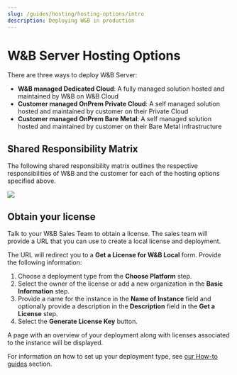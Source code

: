 ```yaml
---
slug: /guides/hosting/hosting-options/intro
description: Deploying W&B in production
---
```


# W&B Server Hosting Options

There are three ways to deploy W&B Server:

- **W&B managed Dedicated Cloud**: A fully managed solution hosted and maintained by W&B on W&B Cloud
- **Customer managed OnPrem Private Cloud**: A self managed solution hosted and maintained by customer on their Private Cloud
- **Customer managed OnPrem Bare Metal**: A self managed solution hosted and maintained by customer on their Bare Metal infrastructure

## Shared Responsibility Matrix

The following shared responsibility matrix outlines the respective responsibilities of W&B and the customer for each of the hosting options specified above.

![](/images/hosting/shared_responsibility_matrix.png)

## Obtain your license

Talk to your W&B Sales Team to obtain a license. The sales team will provide a URL that you can use to create a local license and deployment.

The URL will redirect you to a **Get a License for W&B Local** form. Provide the following information:

1. Choose a deployment type from the **Choose Platform** step.
2. Select the owner of the license or add a new organization in the **Basic Information** step.
3. Provide a name for the instance in the **Name of Instance** field and optionally provide a description in the **Description** field in the **Get a License** step.
4. Select the **Generate License Key** button.

A page with an overview of your deployment along with licenses associated to the instance will be displayed.

For information on how to set up your deployment type, see [our How-to guides](/guides/hosting/how-to-guides/intro) section.
